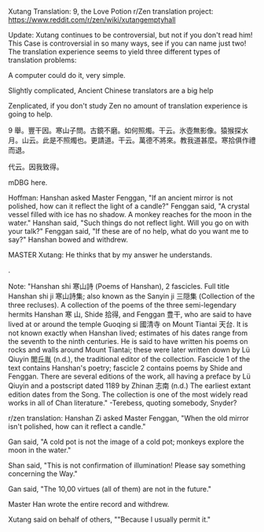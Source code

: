 Xutang Translation: 9, the Love Potion
r/Zen translation project: https://www.reddit.com/r/zen/wiki/xutangemptyhall

Update: Xutang continues to be controversial, but not if you don't read him! This Case is controversial in so many ways, see if you can name just two! The translation experience seems to yield three different types of translation problems:

A computer could do it, very simple.

Slightly complicated, Ancient Chinese translators are a big help

Zenplicated, if you don't study Zen no amount of translation experience is going to help.

9
舉。豐干因。寒山子問。古鏡不磨。如何照燭。干云。氷壺無影像。猿猴探水月。山云。此是不照燭也。更請道。干云。萬德不將來。教我道甚麼。寒拾俱作禮而退。

代云。因我致得。

mDBG here.

Hoffman:
Hanshan asked Master Fenggan, "If an ancient mirror is not polished, how can it reflect the light of a candle?" Fenggan said, "A crystal vessel filled with ice has no shadow. A monkey reaches for the moon in the water." Hanshan said, "Such things do not reflect light. Will you go on with your talk?" Fenggan said, "If these are of no help, what do you want me to say?" Hanshan bowed and withdrew.

MASTER Xutang: He thinks that by my answer he understands.

.

Note: "Hanshan shi 寒山詩 (Poems of Hanshan), 2 fascicles. Full title Hanshan shi ji 寒山詩集; also known as the Sanyin ji 三隠集 (Collection of the three recluses). A collection of the poems of the three semi-legendary hermits Hanshan 寒 山, Shide 拾得, and Fenggan 豊干, who are said to have lived at or around the temple Guoqing si 國清寺 on Mount Tiantai 天台. It is not known exactly when Hanshan lived; estimates of his dates range from the seventh to the ninth centuries. He is said to have written his poems on rocks and walls around Mount Tiantai; these were later written down by Lü Qiuyin 閭丘胤 (n.d.), the traditional editor of the collection. Fascicle 1 of the text contains Hanshan's poetry; fascicle 2 contains poems by Shide and Fenggan. There are several editions of the work, all having a preface by Lü Qiuyin and a postscript dated 1189 by Zhinan 志南 (n.d.) The earliest extant edition dates from the Song. The collection is one of the most widely read works in all of Chan literature." -Terebess, quoting somebody, Snyder?

r/zen translation:
Hanshan Zi asked Master Fenggan, "When the old mirror isn't polished, how can it reflect a candle."

Gan said, "A cold pot is not the image of a cold pot; monkeys explore the moon in the water."

Shan said, "This is not confirmation of illumination! Please say something concerning the Way."

Gan said, "The 10,00 virtues (all of them) are not in the future."

Master Han wrote the entire record and withdrew.

Xutang said on behalf of others, ""Because I usually permit it."
